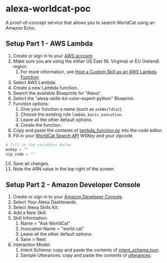 # alexa-worldcat-poc
A proof-of-concept service that allows you to search WorldCat using an Amazon Echo.

## Setup Part 1 - AWS Lambda

1. Create or sign in to your [AWS account](https://console.aws.amazon.com/console/home).
2. Make sure you are using the either US East (N. Virginia) or EU (Ireland) region.
	1. For more information, see [Host a Custom Skill as an AWS Lambda Function](https://developer.amazon.com/docs/custom-skills/host-a-custom-skill-as-an-aws-lambda-function.html).
3. Select AWS Lambda.
4. Create a new Lambda function.
5. Search the available Blueprints for "Alexa".
6. Select the "alexa-skills-kit-color-expert-python" Blueprint.
7. Function options:
	1. Give your function a name (such as `askWorldCat`).
	2. Choose the existing role `lambda_basic_execution`.
	3. Leave all the other default options.
	4. Create the function.
8. Copy and paste the contents of [lambda_function.py](lambda_function.py) into the code editor.
9. Fill in your [WorldCat Search API](https://www.oclc.org/developer/develop/web-services/worldcat-search-api.en.html) WSKey and your zipcode.
```python
# fill in the variables below
wskey = ""
zip_code = ""
```
10. Save all changes.
11. Note the ARN value in the top right of the screen.

## Setup Part 2 - Amazon Developer Console

1. Create or sign in to your [Amazon Developer Console](https://developer.amazon.com/).
2. Select Your Alexa Dashboards.
3. Select Alexa Skills Kit.
4. Add a New Skill.
5. Skill Information:
	1. Name = "Ask WorldCat"
	2. Invocation Name = "world cat"
	3. Leave all the other default options.
	4. Save > Next
6. Interaction Model:
	1. Intent Schema: copy and paste the contents of [intent_schema.json](speech_assets/intent_schema.json).
	2. Sample Utterances: copy and paste the contents of [utterances](speech_assets/utterances).
